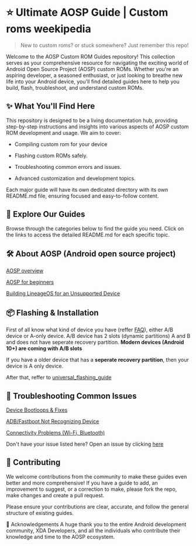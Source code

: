# ⭐ Ultimate AOSP Guide | Custom roms weekipedia
> New to custom roms? or stuck somewhere? Just remember this repo!


Welcome to the AOSP Custom ROM Guides repository! This collection serves as your comprehensive resource for navigating the exciting world of Android Open Source Project (AOSP) custom ROMs. Whether you're an aspiring developer, a seasoned enthusiast, or just looking to breathe new life into your Android device, you'll find detailed guides here to help you build, flash, troubleshoot, and understand custom ROMs.

## ✨ What You'll Find Here
This repository is designed to be a living documentation hub, providing step-by-step instructions and insights into various aspects of AOSP custom ROM development and usage. We aim to cover:

- Compiling custom rom for your device

- Flashing custom ROMs safely.

- Troubleshooting common errors and issues.

- Advanced customization and development topics.

Each major guide will have its own dedicated directory with its own README.md file, ensuring focused and easy-to-follow content.

## 🚀 Explore Our Guides
Browse through the categories below to find the guide you need. Click on the links to access the detailed README.md for each specific topic.

## 🛠️ About AOSP (Android open source project)
[AOSP overview](https://source.android.com/docs/setup/about)

[AOSP for beginners](https://medium.com/@jaaveeth.developer/android-open-source-project-for-beginners-9c79313b46ce)

[Building LineageOS for an Unsupported Device](https://medium.com/@daltonfury42/building-lineageos-for-your-device-a7d26ab50549)


## 📦 Flashing & Installation
First of all know what kind of device you have (reffer [FAQ](/FAQs.md)), either A/B device or A-only device. A/B device has 2 slots (dynamic partitions) A and B and does not have seperate recovery partition.
**Modern devices (Android 10+) are coming with A/B slots**

If you have a older device that has a **seperate recovery partition**, then your device is A only device.

After that, reffer to [universal_flashing_guide](universal_flashing-instrutions.md)


## 🐛 Troubleshooting Common Issues

[Device Bootloops & Fixes](bootloops.md)

[ADB/Fastboot Not Recognizing Device](abd-fastboot-fix.md)

[Connectivity Problems (Wi-Fi, Bluetooth)](firmware.md)

Don't have your issue listed here? Open an issue by clicking [here](https://github.com/thepriyanshujangid/aosp_guide/issues/new)


## 🤝 Contributing
We welcome contributions from the community to make these guides even better and more comprehensive! If you have a guide to add, an improvement to suggest, or a correction to make, please fork the repo, make changes and create a pull request.

Please ensure your contributions are clear, accurate, and follow the general structure of existing guides.


🙏 Acknowledgements
A huge thank you to the entire Android development community, XDA Developers, and all the individuals who contribute their knowledge and time to the AOSP ecosystem.
